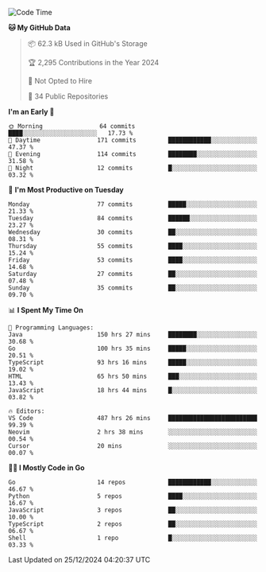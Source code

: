 <!--START_SECTION:thansetan-waka-->
![Code Time](http://img.shields.io/badge/Code%20Time-490%20hrs%2024%20mins-blue)

**🐱 My GitHub Data** 

> 📦 62.3 kB Used in GitHub's Storage 
 > 
> 🏆 2,295 Contributions in the Year 2024
 > 
> 🚫 Not Opted to Hire
 > 
> 📜 34 Public Repositories 
 > 

**I'm an Early 🐤** 

```text
🌞 Morning                64 commits          ████░░░░░░░░░░░░░░░░░░░░░   17.73 % 
🌆 Daytime                171 commits         ████████████░░░░░░░░░░░░░   47.37 % 
🌃 Evening                114 commits         ████████░░░░░░░░░░░░░░░░░   31.58 % 
🌙 Night                  12 commits          █░░░░░░░░░░░░░░░░░░░░░░░░   03.32 % 
```

📅 **I'm Most Productive on Tuesday** 

```text
Monday                   77 commits          █████░░░░░░░░░░░░░░░░░░░░   21.33 % 
Tuesday                  84 commits          ██████░░░░░░░░░░░░░░░░░░░   23.27 % 
Wednesday                30 commits          ██░░░░░░░░░░░░░░░░░░░░░░░   08.31 % 
Thursday                 55 commits          ████░░░░░░░░░░░░░░░░░░░░░   15.24 % 
Friday                   53 commits          ████░░░░░░░░░░░░░░░░░░░░░   14.68 % 
Saturday                 27 commits          ██░░░░░░░░░░░░░░░░░░░░░░░   07.48 % 
Sunday                   35 commits          ██░░░░░░░░░░░░░░░░░░░░░░░   09.70 % 
```

📊 **I Spent My Time On** 

```text
💬 Programming Languages: 
Java                     150 hrs 27 mins     ████████░░░░░░░░░░░░░░░░░   30.68 % 
Go                       100 hrs 35 mins     █████░░░░░░░░░░░░░░░░░░░░   20.51 % 
TypeScript               93 hrs 16 mins      █████░░░░░░░░░░░░░░░░░░░░   19.02 % 
HTML                     65 hrs 50 mins      ███░░░░░░░░░░░░░░░░░░░░░░   13.43 % 
JavaScript               18 hrs 44 mins      █░░░░░░░░░░░░░░░░░░░░░░░░   03.82 % 

🔥 Editors: 
VS Code                  487 hrs 26 mins     █████████████████████████   99.39 % 
Neovim                   2 hrs 38 mins       ░░░░░░░░░░░░░░░░░░░░░░░░░   00.54 % 
Cursor                   20 mins             ░░░░░░░░░░░░░░░░░░░░░░░░░   00.07 % 
```

**🧑‍💻 I Mostly Code in Go** 

```text
Go                       14 repos            ████████████░░░░░░░░░░░░░   46.67 % 
Python                   5 repos             ████░░░░░░░░░░░░░░░░░░░░░   16.67 % 
JavaScript               3 repos             ██░░░░░░░░░░░░░░░░░░░░░░░   10.00 % 
TypeScript               2 repos             ██░░░░░░░░░░░░░░░░░░░░░░░   06.67 % 
Shell                    1 repo              █░░░░░░░░░░░░░░░░░░░░░░░░   03.33 % 
```

Last Updated on 25/12/2024 04:20:37 UTC
<!--END_SECTION:thansetan-waka-->